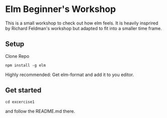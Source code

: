# Elm Beginner's Workshop

This is a small workshop to check out how elm feels. It is heavily insprired by
Richard Feldman's workshop but adapted to fit into a smaller time frame.

## Setup

Clone Repo

```
npm install -g elm
```

Highly recommended: Get elm-format and add it to you editor.


## Get started

```
cd excercise1
```
and follow the README.md there.

